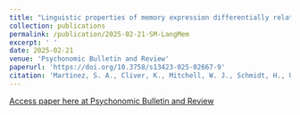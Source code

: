 ```yaml
---
title: "Linguistic properties of memory expression differentially relate to accuracy, specificity, and perceived veracity."
collection: publications
permalink: /publication/2025-02-21-SM-LangMem
excerpt: ' '
date: 2025-02-21
venue: 'Psychonomic Bulletin and Review'
paperurl: 'https://doi.org/10.3758/s13423-025-02667-9'
citation: 'Martinez, S. A., Cliver, K., Mitchell, W. J., Schmidt, H., Ulichney, V., Helion, C., Chein, J., & Murty, V. (2025). Linguistic properties of memory expression differentially relate to accuracy, specificity, and perceived veracity. Psychonomic bulletin & review, 10.3758/s13423-025-02667-9. Advance online publication. https://doi.org/10.3758/s13423-025-02667-9'
---
```


[Access paper here at Psychonomic Bulletin and Review](https://doi.org/10.3758/s13423-025-02667-9)


